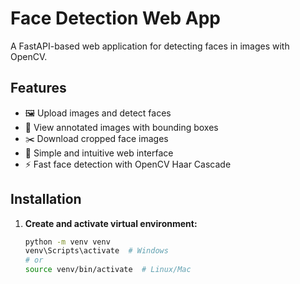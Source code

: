 # Face Detection Web App

A FastAPI-based web application for detecting faces in images with OpenCV.

## Features

- 🖼️ Upload images and detect faces
- 📍 View annotated images with bounding boxes
- ✂️ Download cropped face images
- 🎯 Simple and intuitive web interface
- ⚡ Fast face detection with OpenCV Haar Cascade

## Installation

1. **Create and activate virtual environment:**
   ```bash
   python -m venv venv
   venv\Scripts\activate  # Windows
   # or
   source venv/bin/activate  # Linux/Mac
